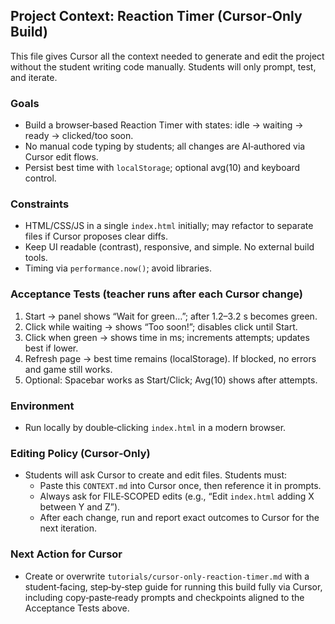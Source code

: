## Project Context: Reaction Timer (Cursor‑Only Build)

This file gives Cursor all the context needed to generate and edit the project without the student writing code manually. Students will only prompt, test, and iterate.

### Goals

- Build a browser‑based Reaction Timer with states: idle → waiting → ready → clicked/too soon.
- No manual code typing by students; all changes are AI‑authored via Cursor edit flows.
- Persist best time with `localStorage`; optional avg(10) and keyboard control.

### Constraints

- HTML/CSS/JS in a single `index.html` initially; may refactor to separate files if Cursor proposes clear diffs.
- Keep UI readable (contrast), responsive, and simple. No external build tools.
- Timing via `performance.now()`; avoid libraries.

### Acceptance Tests (teacher runs after each Cursor change)

1. Start → panel shows “Wait for green…”; after 1.2–3.2 s becomes green.
2. Click while waiting → shows “Too soon!”; disables click until Start.
3. Click when green → shows time in ms; increments attempts; updates best if lower.
4. Refresh page → best time remains (localStorage). If blocked, no errors and game still works.
5. Optional: Spacebar works as Start/Click; Avg(10) shows after attempts.

### Environment

- Run locally by double‑clicking `index.html` in a modern browser.

### Editing Policy (Cursor‑Only)

- Students will ask Cursor to create and edit files. Students must:
  - Paste this `CONTEXT.md` into Cursor once, then reference it in prompts.
  - Always ask for FILE‑SCOPED edits (e.g., “Edit `index.html` adding X between Y and Z”).
  - After each change, run and report exact outcomes to Cursor for the next iteration.

### Next Action for Cursor

- Create or overwrite `tutorials/cursor-only-reaction-timer.md` with a student‑facing, step‑by‑step guide for running this build fully via Cursor, including copy‑paste‑ready prompts and checkpoints aligned to the Acceptance Tests above.


